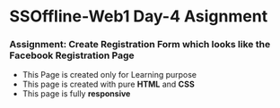 <h1>SSOffline-Web1 Day-4 Asignment</h1>
<h3>Assignment: Create Registration Form which looks like the Facebook Registration Page</h3>
<ul>
  <li>This Page is created only for Learning purpose</li>
  <li>This page is created with pure <strong>HTML</strong> and <strong>CSS</strong></li>
  <li>This page is fully <strong>responsive</strong></li>
</ul>
